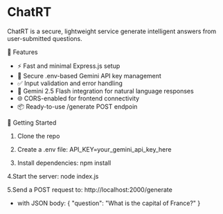 # ChatRT
ChatRT is a secure, lightweight service generate intelligent answers from user-submitted questions.

🔧 Features
- ⚡ Fast and minimal Express.js setup
- 🔐 Secure .env-based Gemini API key management
- ✅ Input validation and error handling
- 🤖 Gemini 2.5 Flash integration for natural language responses
- 🌐 CORS-enabled for frontend connectivity
- 📦 Ready-to-use /generate POST endpoin

🚀 Getting Started
1. Clone the repo

2. Create a .env file:
API_KEY=your_gemini_api_key_here
 
3. Install dependencies:
npm install

 4.Start the server:
node index.js

 5.Send a POST request to:
http://localhost:2000/generate

- with JSON body:
{ "question": "What is the capital of France?" }
